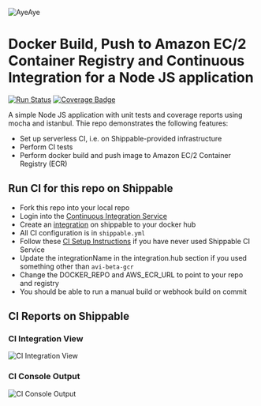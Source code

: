 ![AyeAye](https://github.com/shippableSamples/node-build-push-docker-ecr/blob/master/public/resources/images/captain.png)

# Docker Build, Push to Amazon EC/2 Container Registry and Continuous Integration for a Node JS application
[![Run Status](https://api.shippable.com/projects/588657ed3b7d560f0092e20e/badge?branch=master)](https://app.shippable.com/projects/588657ed3b7d560f0092e20e)
[![Coverage Badge](https://api.shippable.com/projects/588657ed3b7d560f0092e20e/coverageBadge?branch=master)](https://app.shippable.com/projects/588657ed3b7d560f0092e20e)

A simple Node JS application with unit tests and coverage reports using mocha 
and istanbul. Thie repo demonstrates the following features:
  * Set up serverless CI, i.e. on Shippable-provided infrastructure
  * Perform CI tests
  * Perform docker build and push image to Amazon EC/2 Container Registry (ECR)

## Run CI for this repo on Shippable
* Fork this repo into your local repo
* Login into the [Continuous Integration Service](wwww.shippable.com) 
* Create an [integration](http://docs.shippable.com/integrations/imageRegistries/ecr/) on shippable to your docker hub
* All CI configuration is in `shippable.yml`
* Follow these [CI Setup Instructions](http://docs.shippable.com/ci/runFirstBuild/) if you have never used Shippable CI Service
* Update the integrationName in the integration.hub section if you used something other than `avi-beta-gcr`
* Change the DOCKER_REPO and AWS_ECR_URL to point to your repo and registry
* You should be able to run a manual build or webhook build on commit

## CI Reports on Shippable

### CI Integration View
![CI Integration View](https://github.com/shippableSamples/node-build-push-docker-ecr/blob/master/public/resources/images/integration.jpg)

### CI Console Output
![CI Console Output](https://github.com/shippableSamples/node-build-push-docker-ecr/blob/master/public/resources/images/console.jpg)
